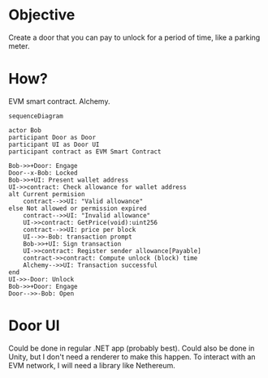 # Objective
Create a door that you can pay to unlock for a period of time, like a parking meter.

# How?
EVM smart contract. Alchemy.

``` mermaid
sequenceDiagram

actor Bob
participant Door as Door
participant UI as Door UI
participant contract as EVM Smart Contract

Bob->>+Door: Engage
Door--x-Bob: Locked
Bob->>+UI: Present wallet address
UI->>contract: Check allowance for wallet address
alt Current permision
    contract-->>UI: "Valid allowance" 
else Not allowed or permission expired
    contract-->>UI: "Invalid allowance" 
    UI->>contract: GetPrice(void):uint256
    contract-->>UI: price per block
    UI-->>-Bob: transaction prompt
    Bob->>+UI: Sign transaction
    UI->>contract: Register sender allowance[Payable]
    contract->>contract: Compute unlock (block) time
    Alchemy-->>UI: Transaction successful
end
UI->>-Door: Unlock
Bob->>+Door: Engage
Door-->>-Bob: Open
```

# Door UI
Could be done in regular .NET app (probably best). Could also be done in Unity, but I don't need a renderer to make this happen.
To interact with an EVM network, I will need a library like Nethereum.